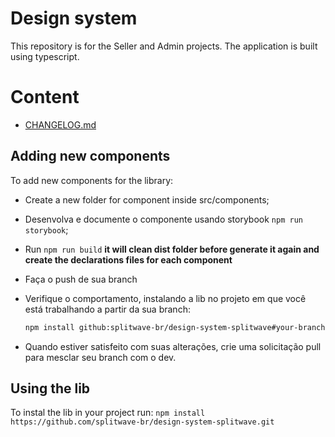 # Design system

This repository is for the Seller and Admin projects. The application is built
using typescript.

# Content #

- [CHANGELOG.md](./CHANGELOG.md)

## Adding new components

To add new components for the library:

- Create a new folder for component inside src/components;
- Desenvolva e documente o componente usando storybook ```npm run storybook```;
- Run 
```npm run build```
__it will clean dist folder before generate it again and create the declarations files for each
component__

- Faça o push de sua branch
- Verifique o comportamento, instalando a lib no projeto em que você está trabalhando a partir da sua branch:
   ```bash
   npm install github:splitwave-br/design-system-splitwave#your-branch-name
- Quando estiver satisfeito com suas alterações, crie uma solicitação pull para mesclar seu branch com o dev.
## Using the lib

To instal the lib in your project run:
```npm install https://github.com/splitwave-br/design-system-splitwave.git```
